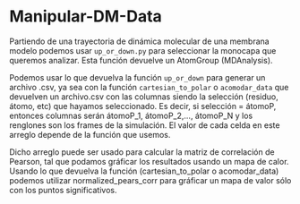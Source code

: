 # Manipular-DM-Data 

Partiendo de una trayectoria de dinámica molecular de una membrana modelo podemos usar `up_or_down.py`
para seleccionar la monocapa que queremos analizar. Esta función devuelve un AtomGroup (MDAnalysis).

Podemos usar lo que devuelva la función `up_or_down` para generar un archivo .csv, ya sea con la función
`cartesian_to_polar` o `acomodar_data` que devuelven un archivo.csv con las columnas siendo la selección (residuo, átomo, etc)
que hayamos seleccionado. Es decir, si selección = átomoP, entonces columnas serán átomoP_1, átomoP_2,..., átomoP_N y los
renglones son los frames de la simulación. El valor de cada celda en este arreglo depende de la función que usemos.

Dicho arreglo puede ser usado para calcular la matriz de correlación de Pearson, tal que podamos gráficar los resultados
usando un mapa de calor. Usando lo que devuelva la función (cartesian_to_polar o acomodar_data) podemos utilizar normalized_pears_corr
para gráficar un mapa de valor sólo con los puntos significativos.
